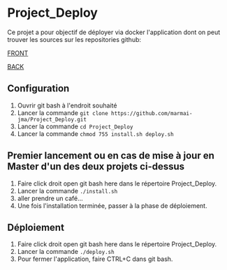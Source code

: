 # Project_Deploy
Ce projet a pour objectif de déployer via docker l'application dont on peut trouver les sources sur les repositories github:

[FRONT](https://github.com/marmai-jma/Project_Front)

[BACK](https://github.com/marmai-jma/Project_Back)

## Configuration
1. Ouvrir git bash à l'endroit souhaité
2. Lancer la commande `git clone https://github.com/marmai-jma/Project_Deploy.git`
3. Lancer la commande `cd Project_Deploy` 
4. Lancer la commande `chmod 755 install.sh deploy.sh`

## Premier lancement ou en cas de mise à jour en Master d'un des deux projets ci-dessus
1. Faire click droit open git bash here dans le répertoire Project_Deploy.
2. Lancer la commande `./install.sh`
3. aller prendre un café...
4. Une fois l'installation terminée, passer à la phase de déploiement. 

## Déploiement
1. Faire click droit open git bash here dans le répertoire Project_Deploy.
2. Lancer la commande `./deploy.sh`
3. Pour fermer l'application, faire CTRL+C dans git bash.